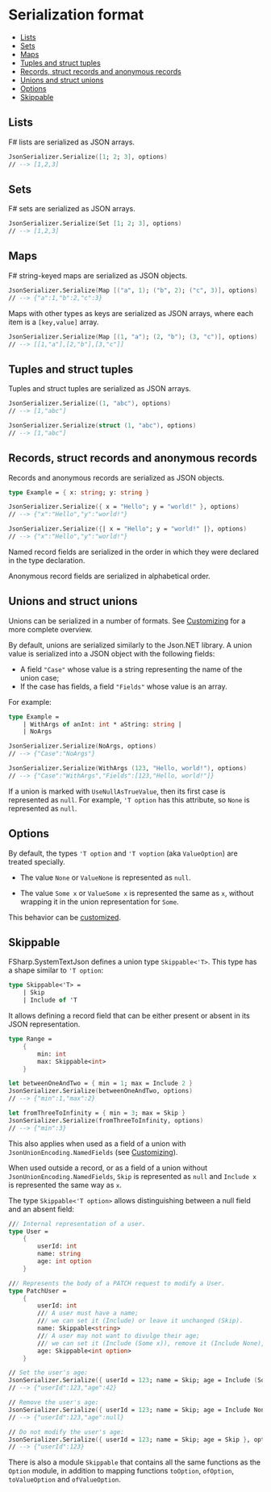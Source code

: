 # Serialization format

<!-- START doctoc generated TOC please keep comment here to allow auto update -->
<!-- DON'T EDIT THIS SECTION, INSTEAD RE-RUN doctoc TO UPDATE -->


- [Lists](#lists)
- [Sets](#sets)
- [Maps](#maps)
- [Tuples and struct tuples](#tuples-and-struct-tuples)
- [Records, struct records and anonymous records](#records-struct-records-and-anonymous-records)
- [Unions and struct unions](#unions-and-struct-unions)
- [Options](#options)
- [Skippable](#skippable)

<!-- END doctoc generated TOC please keep comment here to allow auto update -->

## Lists

F# lists are serialized as JSON arrays.

```fsharp
JsonSerializer.Serialize([1; 2; 3], options)
// --> [1,2,3]
```

## Sets

F# sets are serialized as JSON arrays.

```fsharp
JsonSerializer.Serialize(Set [1; 2; 3], options)
// --> [1,2,3]
```

## Maps

F# string-keyed maps are serialized as JSON objects.

```fsharp
JsonSerializer.Serialize(Map [("a", 1); ("b", 2); ("c", 3)], options)
// --> {"a":1,"b":2,"c":3}
```

Maps with other types as keys are serialized as JSON arrays, where each item is a `[key,value]` array.

```fsharp
JsonSerializer.Serialize(Map [(1, "a"); (2, "b"); (3, "c")], options)
// --> [[1,"a"],[2,"b"],[3,"c"]]
```

## Tuples and struct tuples

Tuples and struct tuples are serialized as JSON arrays.

```fsharp
JsonSerializer.Serialize((1, "abc"), options)
// --> [1,"abc"]

JsonSerializer.Serialize(struct (1, "abc"), options)
// --> [1,"abc"]
```

## Records, struct records and anonymous records

Records and anonymous records are serialized as JSON objects.

```fsharp
type Example = { x: string; y: string }

JsonSerializer.Serialize({ x = "Hello"; y = "world!" }, options)
// --> {"x":"Hello","y":"world!"}

JsonSerializer.Serialize({| x = "Hello"; y = "world!" |}, options)
// --> {"x":"Hello","y":"world!"}
```

Named record fields are serialized in the order in which they were declared in the type declaration.

Anonymous record fields are serialized in alphabetical order.

## Unions and struct unions

Unions can be serialized in a number of formats.
See [Customizing](Customizing.md) for a more complete overview.

By default, unions are serialized similarly to the Json.NET library.
A union value is serialized into a JSON object with the following fields:

* A field `"Case"` whose value is a string representing the name of the union case;
* If the case has fields, a field `"Fields"` whose value is an array.

For example:

```fsharp
type Example =
    | WithArgs of anInt: int * aString: string |
    | NoArgs

JsonSerializer.Serialize(NoArgs, options)
// --> {"Case":"NoArgs"}

JsonSerializer.Serialize(WithArgs (123, "Hello, world!"), options)
// --> {"Case":"WithArgs","Fields":[123,"Hello, world!"]}
```

If a union is marked with `UseNullAsTrueValue`, then its first case is represented as `null`.
For example, `'T option` has this attribute, so `None` is represented as `null`.

## Options

By default, the types `'T option` and `'T voption` (aka `ValueOption`) are treated specially.

* The value `None` or `ValueNone` is represented as `null`.

* The value `Some x` or `ValueSome x` is represented the same as `x`, without wrapping it in the union representation for `Some`.

This behavior can be [customized](Customizing.md).

## Skippable

FSharp.SystemTextJson defines a union type `Skippable<'T>`.
This type has a shape similar to `'T option`:

```fsharp
type Skippable<'T> =
    | Skip
    | Include of 'T
```

It allows defining a record field that can be either present or absent in its JSON representation.

```fsharp
type Range =
    {
        min: int
        max: Skippable<int>
    }

let betweenOneAndTwo = { min = 1; max = Include 2 }
JsonSerializer.Serialize(betweenOneAndTwo, options)
// --> {"min":1,"max":2}

let fromThreeToInfinity = { min = 3; max = Skip }
JsonSerializer.Serialize(fromThreeToInfinity, options)
// --> {"min":3}
```

This also applies when used as a field of a union with `JsonUnionEncoding.NamedFields` (see [Customizing](Customizing.md)).

When used outside a record, or as a field of a union without `JsonUnionEncoding.NamedFields`, `Skip` is represented as `null` and `Include x` is represented the same way as `x`.

The type `Skippable<'T option>` allows distinguishing between a null field and an absent field:

```fsharp
/// Internal representation of a user.
type User =
    {
        userId: int
        name: string
        age: int option
    }

/// Represents the body of a PATCH request to modify a User.
type PatchUser =
    {
        userId: int
        /// A user must have a name;
        /// we can set it (Include) or leave it unchanged (Skip).
        name: Skippable<string>
        /// A user may not want to divulge their age;
        /// we can set it (Include (Some x)), remove it (Include None), or leave it unchanged (Skip).
        age: Skippable<int option>
    }

// Set the user's age:
JsonSerializer.Serialize({ userId = 123; name = Skip; age = Include (Some 42) }, options)
// --> {"userId":123,"age":42}

// Remove the user's age:
JsonSerializer.Serialize({ userId = 123; name = Skip; age = Include None }, options)
// --> {"userId":123,"age":null}

// Do not modify the user's age:
JsonSerializer.Serialize({ userId = 123; name = Skip; age = Skip }, options)
// --> {"userId":123}
```

There is also a module `Skippable` that contains all the same functions as the `Option` module, in addition to mapping functions `toOption`, `ofOption`, `toValueOption` and `ofValueOption`.
